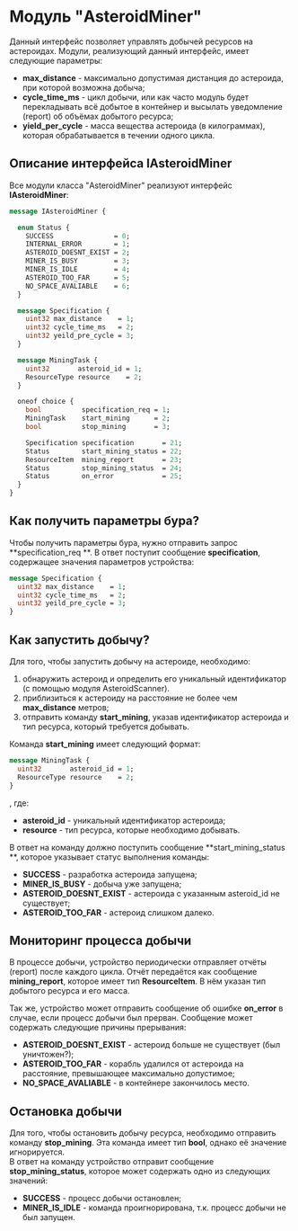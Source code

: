 
# Модуль "AsteroidMiner"
Данный интерфейс позволяет управлять добычей ресурсов на астероидах.
Модули, реализующий данный интерфейс, имеет следующие параметры:
  - **max_distance** - максимально допустимая дистанция до астероида, при которой возможна добыча;
  - **cycle_time_ms** - цикл добычи, или как часто модуль будет перекладывать всё добытое в контейнер и высылать уведомление (report) об объёмах добытого ресурса;
  - **yield_per_cycle** - масса вещества астероида (в килограммах), которая обрабатывается в течении одного цикла.

## Описание интерфейса IAsteroidMiner
Все модули класса "AsteroidMiner" реализуют интерфейс **IAsteroidMiner**:
```protobuf
message IAsteroidMiner {

  enum Status {
    SUCCESS               = 0;
    INTERNAL_ERROR        = 1;
    ASTEROID_DOESNT_EXIST = 2;
    MINER_IS_BUSY         = 3;
    MINER_IS_IDLE         = 4;
    ASTEROID_TOO_FAR      = 5;
    NO_SPACE_AVALIABLE    = 6;
  }

  message Specification {
    uint32 max_distance    = 1;
    uint32 cycle_time_ms   = 2;
    uint32 yeild_pre_cycle = 3;
  }

  message MiningTask {
    uint32       asteroid_id = 1;
    ResourceType resource    = 2;
  }

  oneof choice {
    bool          specification_req = 1;
    MiningTask    start_mining      = 2;
    bool          stop_mining       = 3;

    Specification specification       = 21;
    Status        start_mining_status = 22;
    ResourceItem  mining_report       = 23;
    Status        stop_mining_status  = 24;
    Status        on_error            = 25;
  }
}
```

## Как получить параметры бура?
Чтобы получить параметры бура, нужно отправить запрос **specification_req **. В ответ поступит сообщение **specification**, содержащее значения параметров устройства:
```protobuf
message Specification {
  uint32 max_distance    = 1;
  uint32 cycle_time_ms   = 2;
  uint32 yeild_pre_cycle = 3;
}
```
## Как запустить добычу?
Для того, чтобы запустить добычу на астероиде, необходимо:
1. обнаружить астероид и определить его уникальный идентификатор (с помощью модуля AsteroidScanner).
2. приблизиться к астероиду на расстояние не более чем **max_distance** метров;
3. отправить команду **start_mining**, указав идентификатор астероида и тип ресурса, который требуется добывать.

Команда **start_mining** имеет следующий формат:
```protobuf
message MiningTask {
  uint32       asteroid_id = 1;
  ResourceType resource    = 2;
}
```
, где:
  * **asteroid_id** - уникальный идентификатор астероида;
  * **resource** - тип ресурса, которые необходимо добывать.

В ответ на команду должно поступить сообщение **start_mining_status **, которое указывает статус выполнения команды:
  * **SUCCESS** - разработка астероида запущена;
  * **MINER_IS_BUSY** - добыча уже запущена;
  * **ASTEROID_DOESNT_EXIST** - астероида с указанным asteroid_id не существует;
  * **ASTEROID_TOO_FAR** - астероид слишком далеко.

## Мониторинг процесса добычи
В процессе добычи, устройство периодически отправляет отчёты (report) после каждого цикла. Отчёт передаётся как сообщение **mining_report**, которое имеет тип **ResourceItem**. В нём указан тип добытого ресурса и его масса.

Так же, устройство может отправить сообщение об ошибке **on_error** в случае, если процесс добычи был прерван. Сообщение может содержать следующие причины прерывания:
  * **ASTEROID_DOESNT_EXIST** - астероид больше не существует (был уничтожен?);
  * **ASTEROID_TOO_FAR** - корабль удалился от астероида на расстояние, превышающее максимально допустимое;
  * **NO_SPACE_AVALIABLE** - в контейнере закончилось место.

## Остановка добычи
Для того, чтобы остановить добычу ресурса, необходимо отправить команду **stop_mining**. Эта команда имеет тип **bool**, однако её значение игнорируется.  
В ответ на команду устройство отправит сообщение **stop_mining_status**, которое может содержать одно из следующих значений:
  * **SUCCESS** - процесс добычи остановлен;
  * **MINER_IS_IDLE** - команда проигнорирована, т.к. процесс добычи не был запущен.

